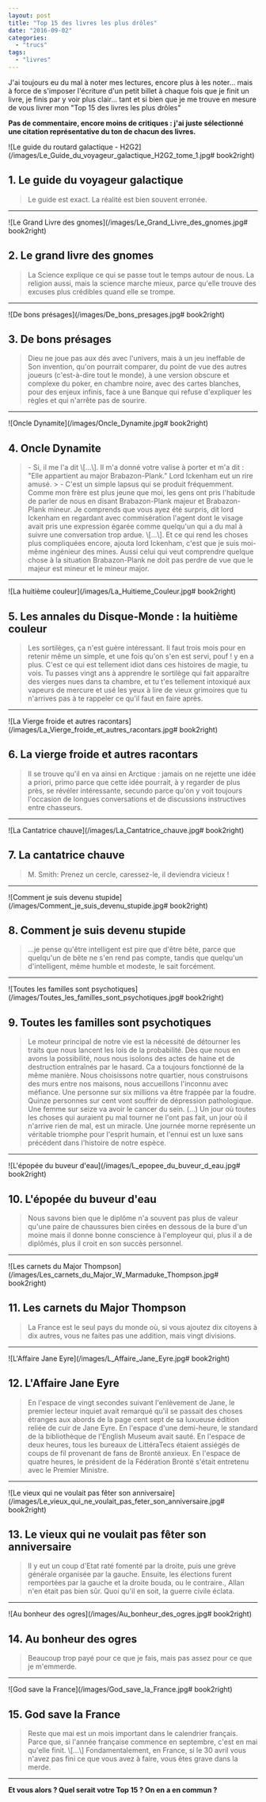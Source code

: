 ```yaml
---
layout: post
title: "Top 15 des livres les plus drôles"
date: "2016-09-02"
categories: 
  - "trucs"
tags: 
  - "livres"
---
```


J'ai toujours eu du mal à noter mes lectures, encore plus à les noter... mais à force de s'imposer l'écriture d'un petit billet à chaque fois que je finit un livre, je finis par y voir plus clair... tant et si bien que je me trouve en mesure de vous livrer mon "Top 15 des livres les plus drôles"

**Pas de commentaire, encore moins de critiques : j'ai juste sélectionné une citation représentative du ton de chacun des livres.**

![Le guide du routard galactique - H2G2](/images/Le_Guide_du_voyageur_galactique_H2G2_tome_1.jpg# book2right)

## 1\. Le guide du voyageur galactique

<blockquote class="citation">
	Le guide est exact. La réalité est bien souvent erronée.
</blockquote>

<hr class="nof">

![Le Grand Livre des gnomes](/images/Le_Grand_Livre_des_gnomes.jpg# book2right)

## 2\. Le grand livre des gnomes

<blockquote class="citation">
	La Science explique ce qui se passe tout le temps autour de nous. La religion aussi, mais la science marche mieux, parce qu'elle trouve des excuses plus crédibles quand elle se trompe.
</blockquote>

<hr class="nof">

![De bons présages](/images/De_bons_presages.jpg# book2right)

## 3\. De bons présages

<blockquote class="citation">
	Dieu ne joue pas aux dés avec l'univers, mais à un jeu ineffable de Son invention, qu'on pourrait comparer, du point de vue des autres joueurs (c'est-à-dire tout le monde), à une version obscure et complexe du poker, en chambre noire, avec des cartes blanches, pour des enjeux infinis, face à une Banque qui refuse d'expliquer les règles et qui n'arrête pas de sourire.
</blockquote>

<hr class="nof">

![Oncle Dynamite](/images/Oncle_Dynamite.jpg# book2right)

## 4\. Oncle Dynamite

<blockquote class="citation">
- Si, il me l'a dit \[...\]. Il m'a donné votre valise à porter et m'a dit : "Elle appartient au major Brabazon-Plank." Lord Ickenham eut un rire amusé.
> - C'est un simple lapsus qui se produit fréquemment. Comme mon frère est plus jeune que moi, les gens ont pris l'habitude de parler de nous en disant Brabazon-Plank majeur et Brabazon-Plank mineur. Je comprends que vous ayez été surpris, dit lord Ickenham en regardant avec commisération l'agent dont le visage avait pris une expression égarée comme quelqu'un qui a du mal à suivre une conversation trop ardue. \[...\]. Et ce qui rend les choses plus compliquées encore, ajouta lord Ickenham, c'est que je suis moi-même ingénieur des mines. Aussi celui qui veut comprendre quelque chose à la situation Brabazon-Plank ne doit pas perdre de vue que le majeur est mineur et le mineur major.
</blockquote>

<hr class="nof">

![La huitième couleur](/images/La_Huitieme_Couleur.jpg# book2right)

## 5\. Les annales du Disque-Monde : la huitième couleur

<blockquote class="citation">
	Les sortilèges, ça n'est guère intéressant. Il faut trois mois pour en retenir même un simple, et une fois qu'on s'en est servi, pouf ! y en a plus. C'est ce qui est tellement idiot dans ces histoires de magie, tu vois. Tu passes vingt ans à apprendre le sortilège qui fait apparaître des vierges nues dans ta chambre, et tu t'es tellement intoxiqué aux vapeurs de mercure et usé les yeux à lire de vieux grimoires que tu n'arrives pas à te rappeler ce qu'il faut en faire après.
</blockquote>

<hr class="nof">

![La Vierge froide et autres racontars](/images/La_Vierge_froide_et_autres_racontars.jpg# book2right)

## 6\. La vierge froide et autres racontars

<blockquote class="citation">
	Il se trouve qu'il en va ainsi en Arctique : jamais on ne rejette une idée a priori, primo parce que cette idée pourrait, à y regarder de plus près, se révéler intéressante, secundo parce qu'on y voit toujours l'occasion de longues conversations et de discussions instructives entre chasseurs.
</blockquote>

<hr class="nof">

![La Cantatrice chauve](/images/La_Cantatrice_chauve.jpg# book2right)

## 7\. La cantatrice chauve

<blockquote class="citation">
	M. Smith: Prenez un cercle, caressez-le, il deviendra vicieux !
</blockquote>

<hr class="nof">

![Comment je suis devenu stupide](/images/Comment_je_suis_devenu_stupide.jpg# book2right)

## 8\. Comment je suis devenu stupide

<blockquote class="citation">
	...je pense qu'être intelligent est pire que d'être bête, parce que quelqu'un de bête ne s'en rend pas compte, tandis que quelqu'un d'intelligent, même humble et modeste, le sait forcément.
</blockquote>

<hr class="nof">

![Toutes les familles sont psychotiques](/images/Toutes_les_familles_sont_psychotiques.jpg# book2right)

## 9\. Toutes les familles sont psychotiques

<blockquote class="citation">
	Le moteur principal de notre vie est la nécessité de détourner les traits que nous lancent les lois de la probabilité. Dès que nous en avons la possibilité, nous nous isolons des actes de haine et de destruction entraînés par le hasard. Ca a toujours fonctionné de la même manière. Nous choisissons notre quartier, nous construisons des murs entre nos maisons, nous accueillons l'inconnu avec méfiance. Une personne sur six millions va être frappée par la foudre. Quinze personnes sur cent vont souffrir de dépression pathologique. Une femme sur seize va avoir le cancer du sein. (...) Un jour où toutes les choses qui auraient pu mal tourner ne l'ont pas fait, un jour où il n'arrive rien de mal, est un miracle. Une journée morne représente un véritable triomphe pour l'esprit humain, et l'ennui est un luxe sans précédent dans l'histoire de notre espèce.
</blockquote>

<hr class="nof">

![L'épopée du buveur d'eau](/images/L_epopee_du_buveur_d_eau.jpg# book2right)

## 10\. L'épopée du buveur d'eau

<blockquote class="citation">
	Nous savons bien que le diplôme n'a souvent pas plus de valeur qu'une paire de chaussures bien cirées en dessous de la bure d'un moine mais il donne bonne conscience à l'employeur qui, plus il a de diplômés, plus il croit en son succès personnel.
</blockquote>

<hr class="nof">

![Les carnets du Major Thompson](/images/Les_carnets_du_Major_W_Marmaduke_Thompson.jpg# book2right)

## 11\. Les carnets du Major Thompson

<blockquote class="citation">
	La France est le seul pays du monde où, si vous ajoutez dix citoyens à dix autres, vous ne faites pas une addition, mais vingt divisions.
</blockquote>

<hr class="nof">

![L'Affaire Jane Eyre](/images/L_Affaire_Jane_Eyre.jpg# book2right)

## 12\. L'Affaire Jane Eyre

<blockquote class="citation">
	En l'espace de vingt secondes suivant l'enlèvement de Jane, le premier lecteur inquiet avait remarqué qu'il se passait des choses étranges aux abords de la page cent sept de sa luxueuse édition reliée de cuir de Jane Eyre. En l'espace d'une demi-heure, le standard de la bibliothèque de l'English Museum avait sauté. En l'espace de deux heures, tous les bureaux de LittéraTecs étaient assiégés de coups de fil provenant de fans de Brontë anxieux. En l'espace de quatre heures, le président de la Fédération Brontë s'était entretenu avec le Premier Ministre.
</blockquote>

<hr class="nof">

![Le vieux qui ne voulait pas fêter son anniversaire](/images/Le_vieux_qui_ne_voulait_pas_feter_son_anniversaire.jpg# book2right)

## 13\. Le vieux qui ne voulait pas fêter son anniversaire

<blockquote class="citation">
	Il y eut un coup d'Etat raté fomenté par la droite, puis une grève générale organisée par la gauche. Ensuite, les élections furent remportées par la gauche et la droite bouda, ou le contraire., Allan n'en était pas bien sûr. Quoi qu'il en soit, la guerre civile éclata.
</blockquote>

<hr class="nof">

![Au bonheur des ogres](/images/Au_bonheur_des_ogres.jpg# book2right)

## 14\. Au bonheur des ogres

<blockquote class="citation">
	Beaucoup trop payé pour ce que je fais, mais pas assez pour ce que je m'emmerde.
</blockquote>

<hr class="nof">

![God save la France](/images/God_save_la_France.jpg# book2right)

## 15\. God save la France

<blockquote class="citation">
	Reste que mai est un mois important dans le calendrier français. Parce que, si l'année française commence en septembre, c'est en mai qu'elle finit. \[...\] Fondamentalement, en France, si le 30 avril vous n'avez pas fini ce que vous avez à faire, vous êtes grave dans la merde.
</blockquote>

<hr class="nof">

**Et vous alors ? Quel serait votre Top 15 ? On en a en commun ?**
